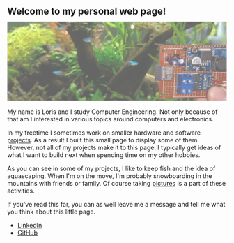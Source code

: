 
<h4 style="font-size:1.5em;margin-bottom:0.5em"> Welcome to my personal web page!</h4> 
<img src="./img1.jpg" style="opacity:0.6"/>

My name is Loris and I study Computer Engineering. 
Not only because of that am I interested in various topics around computers and electronics.

In my freetime I sometimes work on smaller hardware and software [projects](#/pages/projects/readme.html).
As a result I built this small page to display some of them. 
However, not all of my projects make it to this page.
I typically get ideas of what I want to build next when spending time on my other hobbies.

As you can see in some of my projects, I like to keep fish and the idea of aquascaping.
When I'm on the move, I'm probably snowboarding in the mountains with friends or family.
Of course taking [pictures](#/pages/gallery/readme.html) is a part of these activities.

If you've read this far, you can as well leave me a message and tell me what you think about this little page.

- <a href="https://linkedin.com/in/loris-mundry">LinkedIn</a>
- [GitHub](https://github.com/lm4552) 